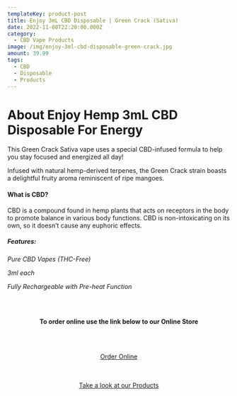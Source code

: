 ```yaml
---
templateKey: product-post
title: Enjoy 3mL CBD Disposable | Green Crack (Sativa)
date: 2022-11-08T22:20:00.000Z
category:
  - CBD Vape Products
image: /img/enjoy-3ml-cbd-disposable-green-crack.jpg
amount: 39.99
tags:
  - CBD
  - Disposable
  - Products
---
```

# **About Enjoy Hemp 3mL CBD Disposable For Energy**

This Green Crack Sativa vape uses a special CBD-infused formula to help you stay focused and energized all day! 

Infused with natural hemp-derived terpenes, the Green Crack strain boasts a delightful fruity aroma reminiscent of ripe mangoes.

#### **What is CBD?**

CBD is a compound found in hemp plants that acts on receptors in the body to promote balance in various body functions. CBD is non-intoxicating on its own, so it doesn’t cause any euphoric effects.

##### **Features:**

*Pure CBD Vapes (THC-Free)*

*3ml each*

*Fully Rechargeable with Pre-heat Function*

<br><br>

<Center>

**To order online use the link below to our Online Store**

<br><br>

<Center><a class="link-view-more-products" target="_blank" href="https://capitalcbd.shop/product/enjoy-hemp-green-crack-3ml-cbd-disposable-vape/">Order Online</a></

<br><br><br>

<Center><a class="link-view-more-products" target="_blank" href="https://capitalamericanshaman.com/products">Take a look at our Products</a></Center>

<br><br>
